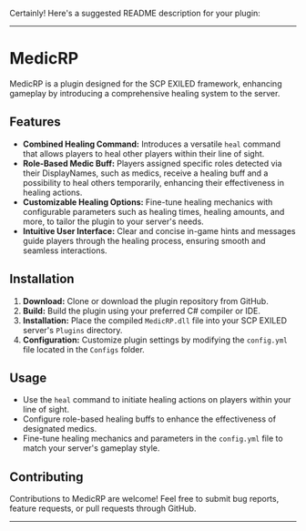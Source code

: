 Certainly! Here's a suggested README description for your plugin:

---

# MedicRP 

MedicRP is a plugin designed for the SCP EXILED framework, enhancing gameplay by introducing a comprehensive healing system to the server. 

## Features

- **Combined Healing Command:** Introduces a versatile `heal` command that allows players to heal other players within their line of sight.
- **Role-Based Medic Buff:** Players assigned specific roles detected via their DisplayNames, such as medics, receive a healing buff and a possibility to heal others temporarily, enhancing their effectiveness in healing actions.
- **Customizable Healing Options:** Fine-tune healing mechanics with configurable parameters such as healing times, healing amounts, and more, to tailor the plugin to your server's needs.
- **Intuitive User Interface:** Clear and concise in-game hints and messages guide players through the healing process, ensuring smooth and seamless interactions.

## Installation

1. **Download:** Clone or download the plugin repository from GitHub.
2. **Build:** Build the plugin using your preferred C# compiler or IDE.
3. **Installation:** Place the compiled `MedicRP.dll` file into your SCP EXILED server's `Plugins` directory.
4. **Configuration:** Customize plugin settings by modifying the `config.yml` file located in the `Configs` folder.

## Usage

- Use the `heal` command to initiate healing actions on players within your line of sight.
- Configure role-based healing buffs to enhance the effectiveness of designated medics.
- Fine-tune healing mechanics and parameters in the `config.yml` file to match your server's gameplay style.

## Contributing

Contributions to MedicRP are welcome! Feel free to submit bug reports, feature requests, or pull requests through GitHub.


---


